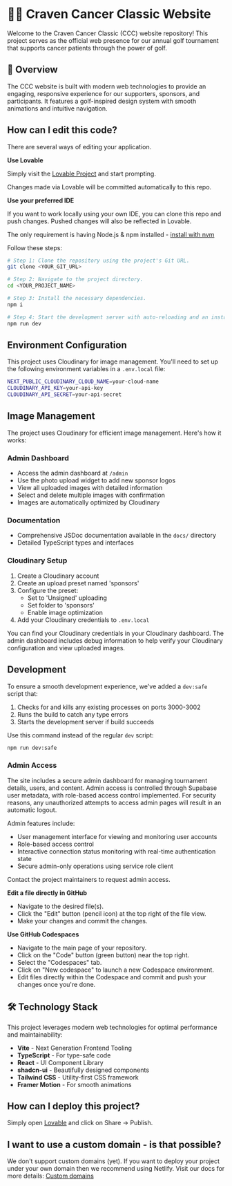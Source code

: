 # 🏌️‍♂️ Craven Cancer Classic Website

Welcome to the Craven Cancer Classic (CCC) website repository! This project serves as the official web presence for our annual golf tournament that supports cancer patients through the power of golf.

## 🌟 Overview

The CCC website is built with modern web technologies to provide an engaging, responsive experience for our supporters, sponsors, and participants. It features a golf-inspired design system with smooth animations and intuitive navigation.

## How can I edit this code?

There are several ways of editing your application.

**Use Lovable**

Simply visit the [Lovable Project](https://lovable.dev/projects/cb6768b4-f262-4945-bc6f-e2177156f244) and start prompting.

Changes made via Lovable will be committed automatically to this repo.

**Use your preferred IDE**

If you want to work locally using your own IDE, you can clone this repo and push changes. Pushed changes will also be reflected in Lovable.

The only requirement is having Node.js & npm installed - [install with nvm](https://github.com/nvm-sh/nvm#installing-and-updating)

Follow these steps:

```sh
# Step 1: Clone the repository using the project's Git URL.
git clone <YOUR_GIT_URL>

# Step 2: Navigate to the project directory.
cd <YOUR_PROJECT_NAME>

# Step 3: Install the necessary dependencies.
npm i

# Step 4: Start the development server with auto-reloading and an instant preview.
npm run dev
```

## Environment Configuration

This project uses Cloudinary for image management. You'll need to set up the following environment variables in a `.env.local` file:

```sh
NEXT_PUBLIC_CLOUDINARY_CLOUD_NAME=your-cloud-name
CLOUDINARY_API_KEY=your-api-key
CLOUDINARY_API_SECRET=your-api-secret
```

## Image Management

The project uses Cloudinary for efficient image management. Here's how it works:

### Admin Dashboard
- Access the admin dashboard at `/admin`
- Use the photo upload widget to add new sponsor logos
- View all uploaded images with detailed information
- Select and delete multiple images with confirmation
- Images are automatically optimized by Cloudinary

### Documentation
- Comprehensive JSDoc documentation available in the `docs/` directory
- Detailed TypeScript types and interfaces

### Cloudinary Setup
1. Create a Cloudinary account
2. Create an upload preset named 'sponsors'
3. Configure the preset:
   - Set to 'Unsigned' uploading
   - Set folder to 'sponsors'
   - Enable image optimization
4. Add your Cloudinary credentials to `.env.local`

You can find your Cloudinary credentials in your Cloudinary dashboard. The admin dashboard includes debug information to help verify your Cloudinary configuration and view uploaded images.

## Development

To ensure a smooth development experience, we've added a `dev:safe` script that:
1. Checks for and kills any existing processes on ports 3000-3002
2. Runs the build to catch any type errors
3. Starts the development server if build succeeds

Use this command instead of the regular `dev` script:
```sh
npm run dev:safe
```

### Admin Access

The site includes a secure admin dashboard for managing tournament details, users, and content. Admin access is controlled through Supabase user metadata, with role-based access control implemented. For security reasons, any unauthorized attempts to access admin pages will result in an automatic logout.

Admin features include:
- User management interface for viewing and monitoring user accounts
- Role-based access control
- Interactive connection status monitoring with real-time authentication state
- Secure admin-only operations using service role client

Contact the project maintainers to request admin access.

**Edit a file directly in GitHub**

- Navigate to the desired file(s).
- Click the "Edit" button (pencil icon) at the top right of the file view.
- Make your changes and commit the changes.

**Use GitHub Codespaces**

- Navigate to the main page of your repository.
- Click on the "Code" button (green button) near the top right.
- Select the "Codespaces" tab.
- Click on "New codespace" to launch a new Codespace environment.
- Edit files directly within the Codespace and commit and push your changes once you're done.

## 🛠️ Technology Stack

This project leverages modern web technologies for optimal performance and maintainability:

- **Vite** - Next Generation Frontend Tooling
- **TypeScript** - For type-safe code
- **React** - UI Component Library
- **shadcn-ui** - Beautifully designed components
- **Tailwind CSS** - Utility-first CSS framework
- **Framer Motion** - For smooth animations

## How can I deploy this project?

Simply open [Lovable](https://lovable.dev/projects/cb6768b4-f262-4945-bc6f-e2177156f244) and click on Share -> Publish.

## I want to use a custom domain - is that possible?

We don't support custom domains (yet). If you want to deploy your project under your own domain then we recommend using Netlify. Visit our docs for more details: [Custom domains](https://docs.lovable.dev/tips-tricks/custom-domain/)
